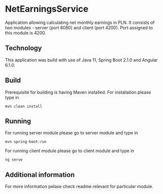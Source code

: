 # NetEarningsService

Application allowing calculating net monthly earnings in PLN.
It consists of two modules - server (port 8080) and client (port 4200).
Port assigned to this module is 4200.

## Technology 

This application was build with use of Java 11, Spring Boot 2.1.0 and Angular 6.1.0.

## Build
Prerequisite for building is having Maven installed.
For installation please type in
```
mvn clean install
```

## Running

For running server module please go to server module and type in
```
mvn spring-boot:run
```
For running client module please go to client module and type in
```
ng serve
```
## Additional information
For more information pelase check readme relevant for particular module.